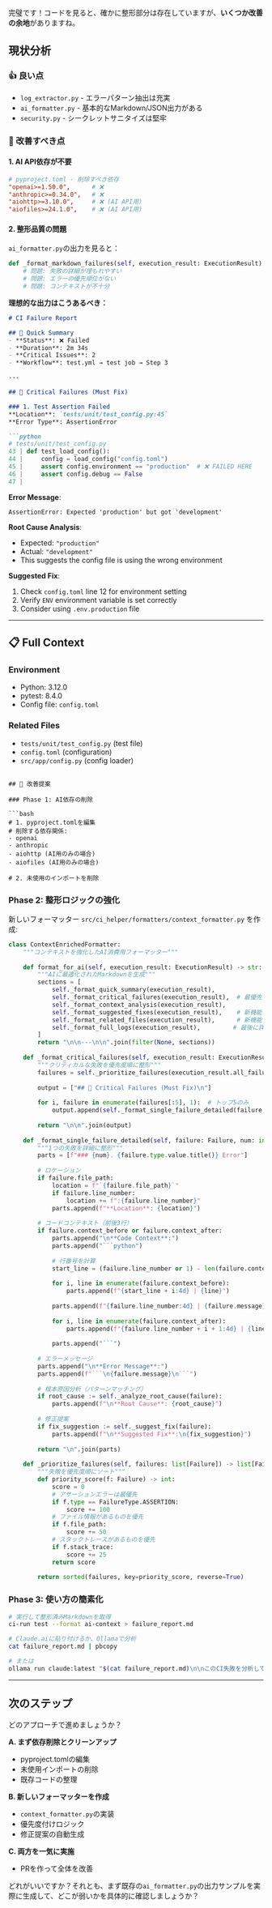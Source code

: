 完璧です！コードを見ると、確かに整形部分は存在していますが、**いくつか改善の余地**がありますね。

## 現状分析

### 👍 良い点
- `log_extractor.py` - エラーパターン抽出は充実
- `ai_formatter.py` - 基本的なMarkdown/JSON出力がある
- `security.py` - シークレットサニタイズは堅牢

### 🔧 改善すべき点

#### 1. **AI API依存が不要**
```toml
# pyproject.toml - 削除すべき依存
"openai>=1.50.0",      # ❌
"anthropic>=0.34.0",   # ❌
"aiohttp>=3.10.0",     # ❌ (AI API用)
"aiofiles>=24.1.0",    # ❌ (AI API用)
```

#### 2. **整形品質の問題**

`ai_formatter.py`の出力を見ると：

```python
def _format_markdown_failures(self, execution_result: ExecutionResult) -> str:
    # 問題: 失敗の詳細が埋もれやすい
    # 問題: エラーの優先順位がない
    # 問題: コンテキストが不十分
```

**理想的な出力はこうあるべき：**

```markdown
# CI Failure Report

## 🎯 Quick Summary
- **Status**: ❌ Failed
- **Duration**: 2m 34s
- **Critical Issues**: 2
- **Workflow**: test.yml → test job → Step 3

---

## 🚨 Critical Failures (Must Fix)

### 1. Test Assertion Failed
**Location**: `tests/unit/test_config.py:45`
**Error Type**: AssertionError

```python
# tests/unit/test_config.py
43 | def test_load_config():
44 |     config = load_config("config.toml")
45 |     assert config.environment == "production"  # ❌ FAILED HERE
46 |     assert config.debug == False
47 |
```

**Error Message**:
```
AssertionError: Expected 'production' but got 'development'
```

**Root Cause Analysis**:
- Expected: `"production"`
- Actual: `"development"`
- This suggests the config file is using the wrong environment

**Suggested Fix**:
1. Check `config.toml` line 12 for environment setting
2. Verify `ENV` environment variable is set correctly
3. Consider using `.env.production` file

---

## 📋 Full Context

### Environment
- Python: 3.12.0
- pytest: 8.4.0
- Config file: `config.toml`

### Related Files
- `tests/unit/test_config.py` (test file)
- `config.toml` (configuration)
- `src/app/config.py` (config loader)
```

## 🎯 改善提案

### Phase 1: AI依存の削除

```bash
# 1. pyproject.tomlを編集
# 削除する依存関係:
- openai
- anthropic  
- aiohttp (AI用のみの場合)
- aiofiles (AI用のみの場合)

# 2. 未使用のインポートを削除
```

### Phase 2: 整形ロジックの強化

新しいフォーマッター `src/ci_helper/formatters/context_formatter.py` を作成:

```python
class ContextEnrichedFormatter:
    """コンテキストを強化したAI消費用フォーマッター"""
    
    def format_for_ai(self, execution_result: ExecutionResult) -> str:
        """AIに最適化されたMarkdownを生成"""
        sections = [
            self._format_quick_summary(execution_result),
            self._format_critical_failures(execution_result),  # 最優先
            self._format_context_analysis(execution_result),
            self._format_suggested_fixes(execution_result),    # 新機能
            self._format_related_files(execution_result),      # 新機能
            self._format_full_logs(execution_result),         # 最後に詳細
        ]
        return "\n\n---\n\n".join(filter(None, sections))
    
    def _format_critical_failures(self, execution_result: ExecutionResult) -> str:
        """クリティカルな失敗を優先度順に整形"""
        failures = self._prioritize_failures(execution_result.all_failures)
        
        output = ["## 🚨 Critical Failures (Must Fix)\n"]
        
        for i, failure in enumerate(failures[:5], 1):  # トップ5のみ
            output.append(self._format_single_failure_detailed(failure, i))
        
        return "\n\n".join(output)
    
    def _format_single_failure_detailed(self, failure: Failure, num: int) -> str:
        """1つの失敗を詳細に整形"""
        parts = [f"### {num}. {failure.type.value.title()} Error"]
        
        # ロケーション
        if failure.file_path:
            location = f"`{failure.file_path}`"
            if failure.line_number:
                location += f":{failure.line_number}"
            parts.append(f"**Location**: {location}")
        
        # コードコンテキスト（前後3行）
        if failure.context_before or failure.context_after:
            parts.append("\n**Code Context**:")
            parts.append("```python")
            
            # 行番号を計算
            start_line = (failure.line_number or 1) - len(failure.context_before)
            
            for i, line in enumerate(failure.context_before):
                parts.append(f"{start_line + i:4d} | {line}")
            
            parts.append(f"{failure.line_number:4d} | {failure.message}  # ❌ ERROR")
            
            for i, line in enumerate(failure.context_after):
                parts.append(f"{failure.line_number + i + 1:4d} | {line}")
            
            parts.append("```")
        
        # エラーメッセージ
        parts.append("\n**Error Message**:")
        parts.append(f"```\n{failure.message}\n```")
        
        # 根本原因分析（パターンマッチング）
        if root_cause := self._analyze_root_cause(failure):
            parts.append(f"\n**Root Cause**: {root_cause}")
        
        # 修正提案
        if fix_suggestion := self._suggest_fix(failure):
            parts.append(f"\n**Suggested Fix**:\n{fix_suggestion}")
        
        return "\n".join(parts)
    
    def _prioritize_failures(self, failures: list[Failure]) -> list[Failure]:
        """失敗を優先度順にソート"""
        def priority_score(f: Failure) -> int:
            score = 0
            # アサーションエラーは最優先
            if f.type == FailureType.ASSERTION:
                score += 100
            # ファイル情報があるものを優先
            if f.file_path:
                score += 50
            # スタックトレースがあるものを優先
            if f.stack_trace:
                score += 25
            return score
        
        return sorted(failures, key=priority_score, reverse=True)
```

### Phase 3: 使い方の簡素化

```bash
# 実行して整形済みMarkdownを取得
ci-run test --format ai-context > failure_report.md

# Claude.aiに貼り付けるか、Ollamaで分析
cat failure_report.md | pbcopy

# または
ollama run claude:latest "$(cat failure_report.md)\n\nこのCI失敗を分析して修正方法を教えて"
```

---

## 次のステップ

どのアプローチで進めましょうか？

**A. まず依存削除とクリーンアップ**
- pyproject.tomlの編集
- 未使用インポートの削除
- 既存コードの整理

**B. 新しいフォーマッターを作成**
- `context_formatter.py`の実装
- 優先度付けロジック
- 修正提案の自動生成

**C. 両方を一気に実施**
- PRを作って全体を改善

どれがいいですか？それとも、まず既存の`ai_formatter.py`の出力サンプルを実際に生成して、どこが弱いかを具体的に確認しましょうか？